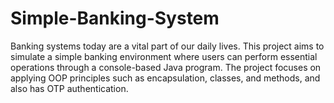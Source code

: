 # Simple-Banking-System
Banking systems today are a vital part of our daily lives. This project aims to simulate a simple banking environment where users can perform essential operations through a console-based Java program. The project focuses on applying OOP principles such as encapsulation, classes, and methods, and also has OTP authentication.

